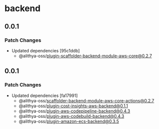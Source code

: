 # backend

## 0.0.1

### Patch Changes

- Updated dependencies [95c1ddb]
  - @alithya-oss/plugin-scaffolder-backend-module-aws-core@0.2.7

## 0.0.1

### Patch Changes

- Updated dependencies [fa17991]
  - @alithya-oss/scaffolder-backend-module-aws-core-actions@0.2.7
  - @alithya-oss/plugin-cost-insights-aws-backend@0.1.1
  - @alithya-oss/plugin-aws-codepipeline-backend@0.4.3
  - @alithya-oss/plugin-aws-codebuild-backend@0.4.3
  - @alithya-oss/plugin-amazon-ecs-backend@0.3.5
